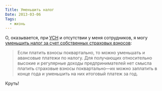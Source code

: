```yaml
---
Title: Уменьшить налог
Date: 2013-03-06
Tags:
  - жизнь
---
```


О, оказывается, при [УСН](http://ru.wikipedia.org/wiki/Упрощённая_система_налогообложения) и отсутствии у меня сотрудников, я могу [уменьшить налог за счет собственных страховых взносов](http://www.b-kontur.ru/enquiry/54):

> Если платить взносы поквартально, то можно уменьшать и авансовые платежи по налогу. Для получающих относительно высокие и регулярные доходы предпринимателей нет смысла платить страховые взносы поквартально—их можно заплатить в конце года и уменьшить на них итоговый платеж за год.

Круть!
